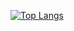
[![Top Langs](https://github-readme-stats.vercel.app/api/top-langs/?username=adolphJane)](https://github.com/anuraghazra/github-readme-stats)
